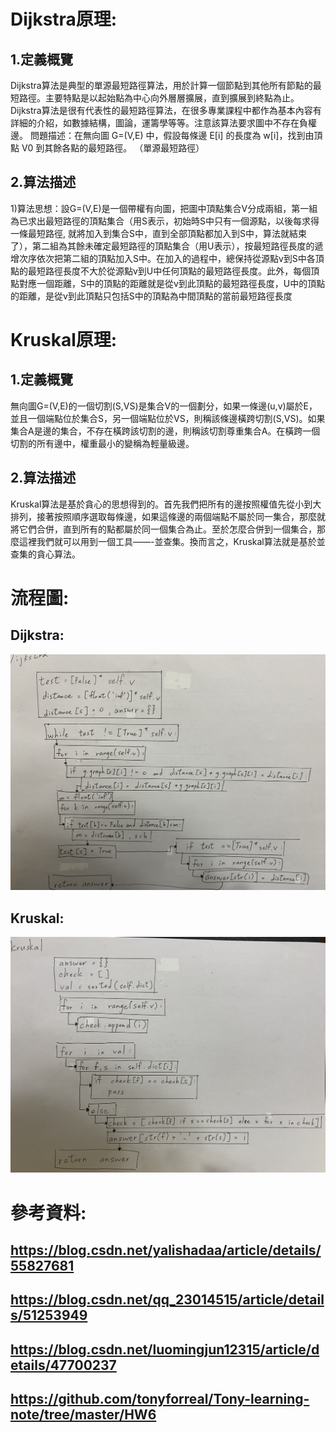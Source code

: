 # Dijkstra原理:
## 1.定義概覽
Dijkstra算法是典型的單源最短路徑算法，用於計算一個節點到其他所有節點的最短路徑。主要特點是以起始點為中心向外層層擴展，直到擴展到終點為止。 Dijkstra算法是很有代表性的最短路徑算法，在很多專業課程中都作為基本內容有詳細的介紹，如數據結構，圖論，運籌學等等。注意該算法要求圖中不存在負權邊。
問題描述：在無向圖 G=(V,E) 中，假設每條邊 E[i] 的長度為 w[i]，找到由頂點 V0 到其餘各點的最短路徑。 （單源最短路徑）

## 2.算法描述

1)算法思想：設G=(V,E)是一個帶權有向圖，把圖中頂點集合V分成兩組，第一組為已求出最短路徑的頂點集合（用S表示，初始時S中只有一個源點，以後每求得一條最短路徑, 就將加入到集合S中，直到全部頂點都加入到S中，算法就結束了），第二組為其餘未確定最短路徑的頂點集合（用U表示），按最短路徑長度的遞增次序依次把第二組的頂點加入S中。在加入的過程中，總保持從源點v到S中各頂點的最短路徑長度不大於從源點v到U中任何頂點的最短路徑長度。此外，每個頂點對應一個距離，S中的頂點的距離就是從v到此頂點的最短路徑長度，U中的頂點的距離，是從v到此頂點只包括S中的頂點為中間頂點的當前最短路徑長度

# Kruskal原理:
## 1.定義概覽
無向圖G=(V,E)的一個切割(S,VS)是集合V的一個劃分，如果一條邊(u,v)屬於E，並且一個端點位於集合S，另一個端點位於VS，則稱該條邊橫跨切割(S,VS)。如果集合A是邊的集合，不存在橫跨該切割的邊，則稱該切割尊重集合A。在橫跨一個切割的所有邊中，權重最小的變稱為輕量級邊。

## 2.算法描述
Kruskal算法是基於貪心的思想得到的。首先我們把所有的邊按照權值先從小到大排列，接著按照順序選取每條邊，如果這條邊的兩個端點不屬於同一集合，那麼就將它們合併，直到所有的點都屬於同一個集合為止。至於怎麼合併到一個集合，那麼這裡我們就可以用到一個工具——-並查集。換而言之，Kruskal算法就是基於並查集的貪心算法。



# 流程圖:
## Dijkstra:
![](/S__3957200.jpg)
## Kruskal:
![](/S__3957198.jpg)






# 參考資料:
## https://blog.csdn.net/yalishadaa/article/details/55827681
## https://blog.csdn.net/qq_23014515/article/details/51253949
## https://blog.csdn.net/luomingjun12315/article/details/47700237
## https://github.com/tonyforreal/Tony-learning-note/tree/master/HW6
